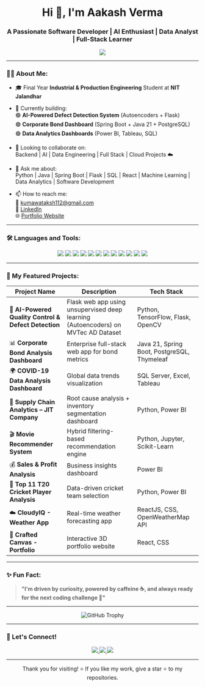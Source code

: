 <h1 align="center">Hi 👋, I'm Aakash Verma</h1>
<h3 align="center">A Passionate Software Developer | AI Enthusiast | Data Analyst | Full-Stack Learner</h3>

<p align="center">
  <img src="https://readme-typing-svg.herokuapp.com/?lines=Self+Motivated+Learner;Full+Stack+Developer;AI+Engineer+In+Making;Data+Analytics+Explorer;Open+to+Opportunities&center=true&width=500&height=45">
</p>

---

### 👨‍💻 About Me:

- 🎓 Final Year **Industrial & Production Engineering** Student at **NIT Jalandhar**
- 🌱 Currently building:  
  🟢 **AI-Powered Defect Detection System** (Autoencoders + Flask)  
  🟢 **Corporate Bond Dashboard** (Spring Boot + Java 21 + PostgreSQL)  
  🟢 **Data Analytics Dashboards** (Power BI, Tableau, SQL)

- 👯 Looking to collaborate on:  
  Backend | AI | Data Engineering | Full Stack | Cloud Projects ☁️

- 💬 Ask me about:  
  Python | Java | Spring Boot | Flask | SQL | React | Machine Learning | Data Analytics | Software Development

- 📫 How to reach me:  
  📧 kumawataksh112@gmail.com  
  🔗 [LinkedIn](https:/www.linkedin.com/in/aakash-verma-669062269/)  
  🌐 [Portfolio Website](https://crafted-canvas.vercel.app/)  

---

### 🛠️ Languages and Tools:

<p align="center">
  <img src="https://img.shields.io/badge/Python-3776AB?style=for-the-badge&logo=python&logoColor=white"/>
  <img src="https://img.shields.io/badge/Java-ED8B00?style=for-the-badge&logo=java&logoColor=white"/>
  <img src="https://img.shields.io/badge/Flask-000000?style=for-the-badge&logo=flask&logoColor=white"/>
  <img src="https://img.shields.io/badge/SpringBoot-6DB33F?style=for-the-badge&logo=springboot&logoColor=white"/>
  <img src="https://img.shields.io/badge/SQL-4479A1?style=for-the-badge&logo=postgresql&logoColor=white"/>
  <img src="https://img.shields.io/badge/PostgreSQL-4169E1?style=for-the-badge&logo=postgresql&logoColor=white"/>
  <img src="https://img.shields.io/badge/HTML5-E34F26?style=for-the-badge&logo=html5&logoColor=white"/>
  <img src="https://img.shields.io/badge/CSS3-1572B6?style=for-the-badge&logo=css3&logoColor=white"/>
  <img src="https://img.shields.io/badge/React-61DAFB?style=for-the-badge&logo=react&logoColor=white"/>
  <img src="https://img.shields.io/badge/Power%20BI-F2C811?style=for-the-badge&logo=powerbi&logoColor=black"/>
  <img src="https://img.shields.io/badge/Tableau-E97627?style=for-the-badge&logo=tableau&logoColor=white"/>
  <img src="https://img.shields.io/badge/AWS-FF9900?style=for-the-badge&logo=amazonaws&logoColor=white"/>
</p>

---

### 🚀 My Featured Projects:

| Project Name | Description | Tech Stack |
|------------|------------|------------|
| 🧠 **AI-Powered Quality Control & Defect Detection** | Flask web app using unsupervised deep learning (Autoencoders) on MVTec AD Dataset | Python, TensorFlow, Flask, OpenCV |
| 📊 **Corporate Bond Analysis Dashboard** | Enterprise full-stack web app for bond metrics | Java 21, Spring Boot, PostgreSQL, Thymeleaf |
| 🌍 **COVID-19 Data Analysis Dashboard** | Global data trends visualization | SQL Server, Excel, Tableau |
| 🚚 **Supply Chain Analytics – JIT Company** | Root cause analysis + inventory segmentation dashboard | Python, Power BI |
| 🎬 **Movie Recommender System** | Hybrid filtering-based recommendation engine | Python, Jupyter, Scikit-Learn |
| 💰 **Sales & Profit Analysis** | Business insights dashboard | Power BI |
| 🏏 **Top 11 T20 Cricket Player Analysis** | Data-driven cricket team selection | Python, Power BI |
| ☁️ **CloudyIQ - Weather App** | Real-time weather forecasting app | ReactJS, CSS, OpenWeatherMap API |
| 🎨 **Crafted Canvas - Portfolio** | Interactive 3D portfolio website | React, CSS |

---



### ✨ Fun Fact:

> **"I'm driven by curiosity, powered by caffeine ☕, and always ready for the next coding challenge 🚀"**

---

<p align="center">
  <img src="https://github-profile-trophy.vercel.app/?username=Aakash-112&theme=onestar&row=1&margin-w=20&margin-h=15" alt="GitHub Trophy" />
</p>

---

### 📍 Let's Connect!

<p align="center">
  <a href="https:https:/www.linkedin.com/in/aakash-verma-669062269/" target="_blank">
    <img src="https://img.shields.io/badge/LinkedIn-blue?style=for-the-badge&logo=linkedin" />
  </a>
  <a href="mailto:kumawataksh112@gmail.com" target="_blank">
    <img src="https://img.shields.io/badge/Gmail-D14836?style=for-the-badge&logo=gmail&logoColor=white" />
  </a>
  <a href="https://crafted-canvas.vercel.app/" target="_blank">
    <img src="https://img.shields.io/badge/Portfolio-ff69b4?style=for-the-badge&logo=google-chrome&logoColor=white" />
  </a>
</p>

---

<p align="center">Thank you for visiting! ⭐ If you like my work, give a star ⭐ to my repositories.</p>
